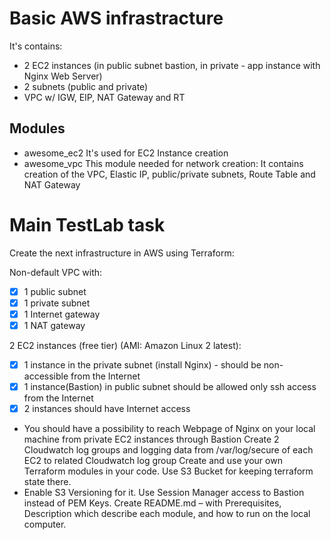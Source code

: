 # Basic AWS infrastracture

It's contains:

- 2 EC2 instances (in public subnet bastion, in private - app instance with Nginx Web Server)
- 2 subnets (public and private)
- VPC w/ IGW, EIP, NAT Gateway and RT 

## Modules
- awesome_ec2 
It's used for EC2 Instance creation
- awesome_vpc
This module needed for network creation:
It contains creation of the VPC, Elastic IP, public/private subnets, Route Table and NAT Gateway





# Main TestLab task

Create the next infrastructure in AWS using Terraform:

Non-default VPC with:
  -  [x] 1 public subnet 
  -  [x] 1 private subnet
  -  [x] 1 Internet gateway
  -  [x] 1 NAT gateway

2 EC2 instances (free tier) (AMI: Amazon Linux 2 latest):
  -  [x] 1 instance in the private subnet (install Nginx) - should be non-accessible from the Internet 
  -  [x] 1 instance(Bastion) in public subnet should be allowed only ssh access from the Internet 
  -  [x] 2 instances should have Internet access
  -  You should have a possibility to reach Webpage of Nginx on your local machine from private EC2 instances through Bastion
Create 2 Cloudwatch log groups and logging data from /var/log/secure of each EC2 to related Cloudwatch log group
Create and use your own Terraform modules in your code. 
Use S3 Bucket for keeping terraform state there. 
  -   Enable S3 Versioning for it. 
Use Session Manager access to Bastion instead of PEM Keys. 
Create README.md – with Prerequisites, Description which describe each module, and how to run on the local computer.
